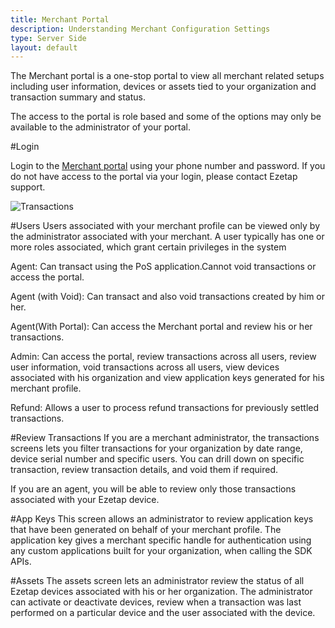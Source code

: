 ```yaml
---
title: Merchant Portal
description: Understanding Merchant Configuration Settings
type: Server Side
layout: default
---
```


The Merchant portal is a one-stop portal to view all merchant related setups including user information, devices or assets tied to your organization and transaction summary and status.

The access to the portal is role based and some of the options may only be available to the administrator of your portal.

#Login

Login to the [Merchant portal](http://d.eze.cc/portal/login/) using your phone number and password. If you do not have access to the portal via your login, please contact Ezetap support.

![Transactions]({{site.baseurl}}/images/transactions.tiff)

#Users
Users associated with your merchant profile can be viewed only by the administrator associated with your merchant. A user typically has one or more roles associated, which grant certain privileges in the system

Agent: Can transact using the PoS application.Cannot void transactions or access the portal.

Agent (with Void): Can transact and also void transactions created by him or her.

Agent(With Portal): Can access the Merchant portal and review his or her transactions.

Admin: Can access the portal, review transactions across all users, review user information, void transactions across all users, view devices associated with his organization and view application keys generated for his merchant profile.

Refund: Allows a user to process refund transactions for previously settled transactions.

#Review Transactions
If you are a merchant administrator, the transactions screens lets you filter transactions for your organization by date range, device serial number and specific users. You can drill down on specific transaction, review transaction details, and void them if required.

If you are an agent, you will be able to review only those transactions associated with your Ezetap device.

#App Keys
This screen allows an administrator to review application keys that have been generated on behalf of your merchant profile. The application key gives a merchant specific handle for authentication using any custom applications built for your organization, when calling the SDK APIs.

#Assets
The assets screen lets an administrator review the status of all Ezetap devices associated with his or her organization. The administrator can activate or deactivate devices, review when a transaction was last performed on a particular device and the user associated with the device.
